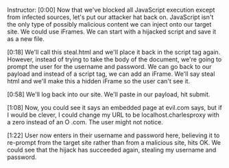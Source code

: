 Instructor: [0:00] Now that we've blocked all JavaScript execution except from infected sources, let's put our attacker hat back on. JavaScript isn't the only type of possibly malicious content we can inject onto our target site. We could use iFrames. We can start with a hijacked script and save it as a new file.

[0:18] We'll call this steal.html and we'll place it back in the script tag again. However, instead of trying to take the body of the document, we're going to prompt the user for the username and password. We can go back to our payload and instead of a script tag, we can add an iFrame. We'll say steal html and we'll make this a hidden iFrame so the user can't see it.

[0:58] We'll log back into our site. We'll paste in our payload, hit submit.

[1:08] Now, you could see it says an embedded page at evil.com says, but if I would be clever, I could change my URL to be localhost.charlesproxy with a zero instead of an O .com. The user might not notice.

[1:22] User now enters in their username and password here, believing it to re-prompt from the target site rather than from a malicious site, hits OK. We could see that the hijack has succeeded again, stealing my username and password.
